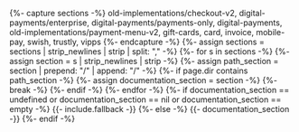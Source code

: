 {%- capture sections -%}
    old-implementations/checkout-v2,
    digital-payments/enterprise,
    digital-payments/payments-only,
    digital-payments,
    old-implementations/payment-menu-v2,
    gift-cards,
    card,
    invoice,
    mobile-pay,
    swish,
    trustly,
    vipps
{%- endcapture -%}
{%- assign sections = sections | strip_newlines | strip | split: "," -%}
{%- for s in sections -%}
    {%- assign section = s | strip_newlines | strip -%}
    {%- assign path_section = section | prepend: "/" | append: "/" -%}
    {%- if page.dir contains path_section -%}
        {%- assign documentation_section = section -%}
        {%- break -%}
    {%- endif -%}
{%- endfor -%}
{%- if documentation_section == undefined or documentation_section == nil or documentation_section == empty -%}
    {{- include.fallback -}}
{%- else -%}
    {{- documentation_section -}}
{%- endif -%}
